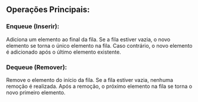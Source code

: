 ## Operações Principais:

  ### Enqueue (Inserir): <br>
  Adiciona um elemento ao final da fila. Se a fila estiver vazia, o novo elemento se torna o único elemento na fila. Caso contrário, o novo elemento é adicionado após o último elemento existente.

  ### Dequeue (Remover): <br>
  Remove o elemento do início da fila. Se a fila estiver vazia, nenhuma remoção é realizada. Após a remoção, o próximo elemento na fila se torna o novo primeiro elemento.

